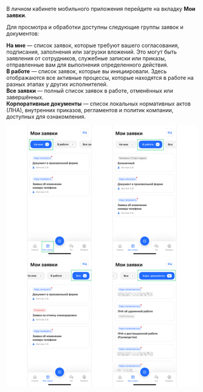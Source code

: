 В личном кабинете мобильного приложения перейдите на вкладку **Мои заявки**. 

Для просмотра и обработки доступны следующие группы заявок и документов:

**На мне** — список заявок, которые требуют вашего согласования, подписания, заполнения или загрузки вложений. Это могут быть заявления от сотрудников, служебные записки или приказы, отправленные вам для выполнения определенного действия.  
**В работе** — список заявок, которые вы инициировали. Здесь отображаются все активные процессы, которые находятся в работе на разных этапах у других исполнителей.  
**Все заявки** — полный список заявок в работе, отменённых или завершённых.  
**Корпоративные документы** — список локальных нормативных актов (ЛНА), внутренних приказов, регламентов и политик компании, доступных для ознакомления.

![](./assets/image5.png)
![](./assets/image6.png)